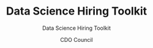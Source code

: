 ---
title: Data Science Hiring Toolkit
subtitle: Data Science Hiring Toolkit
layout: success-stories-post
author: CDO Council
permalink: /success-stories/Data-Science-Hiring-Toolkit/
description: |
    The Federal CDO Council's Data Culture of the Workforce Working Group, in line with Executive Order 14110, introduced the <a href="https://resources.data.gov/assets/documents/CDO_Hiring_A_Data_Scientist_508.pdf"> Data Science Hiring Toolkit</a> to support federal agencies in recruiting top data science talent. 
tags:
  - Data Culture
  - Data Sharing
  - CDO Council
# required, this is what becomes the filter
categories:
- data-culture
- data-skills
- cdo-council
redirect_to: https://www.cdo.gov/data-science-hiring-toolkit/ 
---